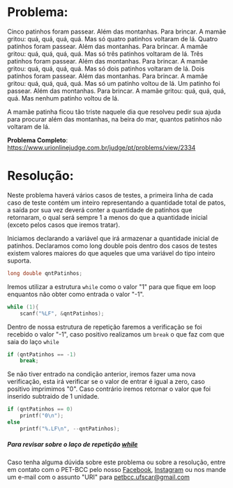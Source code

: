 # Problema:  

Cinco patinhos foram passear. Além das montanhas. Para brincar. A mamãe gritou: quá, quá, quá, quá. Mas só quatro patinhos voltaram de lá. Quatro patinhos foram passear. Além das montanhas. Para brincar. A mamãe gritou: quá, quá, quá, quá. Mas só três patinhos voltaram de lá. Três patinhos foram passear. Além das montanhas. Para brincar. A mamãe gritou: quá, quá, quá, quá. Mas só dois patinhos voltaram de lá. Dois patinhos foram passear. Além das montanhas. Para brincar. A mamãe gritou: quá, quá, quá, quá. Mas só um patinho voltou de lá. Um patinho foi passear. Além das montanhas. Para brincar. A mamãe gritou: quá, quá, quá, quá. Mas nenhum patinho voltou de lá.

A mamãe patinha ficou tão triste naquele dia que resolveu pedir sua ajuda para procurar além das montanhas, na beira do mar, quantos patinhos não voltaram de lá.

**Problema Completo**: https://www.urionlinejudge.com.br/judge/pt/problems/view/2334

# Resolução:

Neste problema haverá vários casos de testes, a primeira linha de cada caso de teste contém um inteiro representando a quantidade total de patos, a saída por sua vez deverá conter a quantidade de patinhos que retornaram, o qual será sempre 1 a menos do que a quantidade inicial (exceto pelos casos que iremos tratar).

Iniciamos declarando a variável que irá armazenar a quantidade inicial de patinhos. Declaramos como long double pois dentro dos casos de testes existem valores maiores do que aqueles que uma variável do tipo inteiro suporta.
```c
long double qntPatinhos;
```


Iremos utilizar a estrutura `while` como o valor "1" para que fique em loop enquantos não obter como entrada o valor "-1".
```c
while (1){
	scanf("%LF", &qntPatinhos);
```


Dentro de nossa estrutura de repetição faremos a verificação se foi recebido o valor "-1", caso positivo realizamos um `break` o que faz com que saia do laço `while`
```c
if (qntPatinhos == -1)
	break;
```


Se não tiver entrado na condição anterior, iremos fazer uma nova verificação, esta irá verificar se o valor de entrar é igual a zero, caso positivo imprimimos "0". Caso contrário iremos retornar o valor que foi inserido subtraido de 1 unidade.
```c
if (qntPatinhos == 0)
	printf("0\n");
else
	printf("%.LF\n", --qntPatinhos);
```

##### Para revisar sobre o laço de repetição [while](http://linguagemc.com.br/o-comando-while-em-c/)
    
Caso tenha alguma dúvida sobre este problema ou sobre a resolução, entre em contato com o PET-BCC pelo nosso
[Facebook](https://www.facebook.com/petbcc/),
[Instagram](https://www.instagram.com/petbcc.ufscar/)
ou nos mande um e-mail com o assunto "URI" para  petbcc.ufscar@gmail.com
